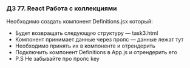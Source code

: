 ### ДЗ 77. React Работа с коллекциями
Необходимо создать компонент Definitions.jsx который:

* Будет возвращать следующую структуру — task3.html
* Компонент принимает данные через пропс — данные лежат тут
* Необходимо принять их в компоненте и отрендерить
* Подключить компонент Definitions в App.js и отрендерить его
* P.S Не забывайте про пропс key